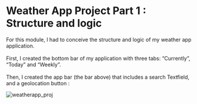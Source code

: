 # Weather App Project Part 1 : Structure and logic 

For this module, I had to conceive the structure and logic of my weather app application. <br/> <br/>
First, I created the bottom bar of my application with three tabs: “Currently”, “Today” and “Weekly”. <br/> <br/>
Then, I created the app bar (the bar above) that includes a search Textfield, and a geolocation button :

![weatherapp_proj](https://github.com/Claken/Piscine_Flutter/assets/51683861/ec5c147d-8c7b-48f7-bdb0-eefe62102814)
